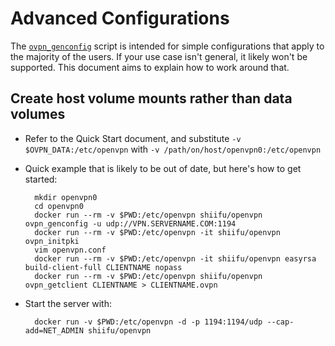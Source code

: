 # Advanced Configurations

The [`ovpn_genconfig`](/bin/ovpn_genconfig) script is intended for simple configurations that apply to the majority of the users.  If your use case isn't general, it likely won't be supported.  This document aims to explain how to work around that.

## Create host volume mounts rather than data volumes

* Refer to the Quick Start document, and substitute `-v $OVPN_DATA:/etc/openvpn` with `-v /path/on/host/openvpn0:/etc/openvpn`
* Quick example that is likely to be out of date, but here's how to get started:

        mkdir openvpn0
        cd openvpn0
        docker run --rm -v $PWD:/etc/openvpn shiifu/openvpn ovpn_genconfig -u udp://VPN.SERVERNAME.COM:1194
        docker run --rm -v $PWD:/etc/openvpn -it shiifu/openvpn ovpn_initpki
        vim openvpn.conf
        docker run --rm -v $PWD:/etc/openvpn -it shiifu/openvpn easyrsa build-client-full CLIENTNAME nopass
        docker run --rm -v $PWD:/etc/openvpn shiifu/openvpn ovpn_getclient CLIENTNAME > CLIENTNAME.ovpn

* Start the server with:

        docker run -v $PWD:/etc/openvpn -d -p 1194:1194/udp --cap-add=NET_ADMIN shiifu/openvpn
